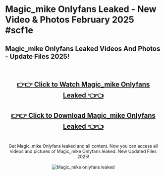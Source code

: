# Magic_mike Onlyfans Leaked - New Video & Photos February 2025 #scf1e

<h2>Magic_mike Onlyfans Leaked Videos And Photos - Update Files 2025!</h2>
<br>
<div align="center">
<h2><a href="https://links2leaks.com?utm_source=magic_mike&utm_medium=git102" rel="nofollow">👉👉 Click to Watch Magic_mike Onlyfans Leaked 👈👈</a></h2>
<h2><a href="https://links2leaks.com?utm_source=magic_mike&utm_medium=git102" rel="nofollow">👉👉 Click to Download Magic_mike Onlyfans Leaked 👈👈</a></h2>
<br>
Get Magic_mike Onlyfans leaked and all content. Now you can access all videos and pictures of Magic_mike Onlyfans leaked. New Updated Files 2025!
<br>
<br>
<a href="https://links2leaks.com?utm_source=magic_mike&utm_medium=git102" rel="nofollow" data-target="animated-image.originalLink"><img src="https://i.ibb.co/Gkj2r4b/banner.png" alt="Magic_mike onlyfans leaked" style="max-width: 100%; display: inline-block;" data-target="animated-image.originalImage"></a>
</div>
<br>

